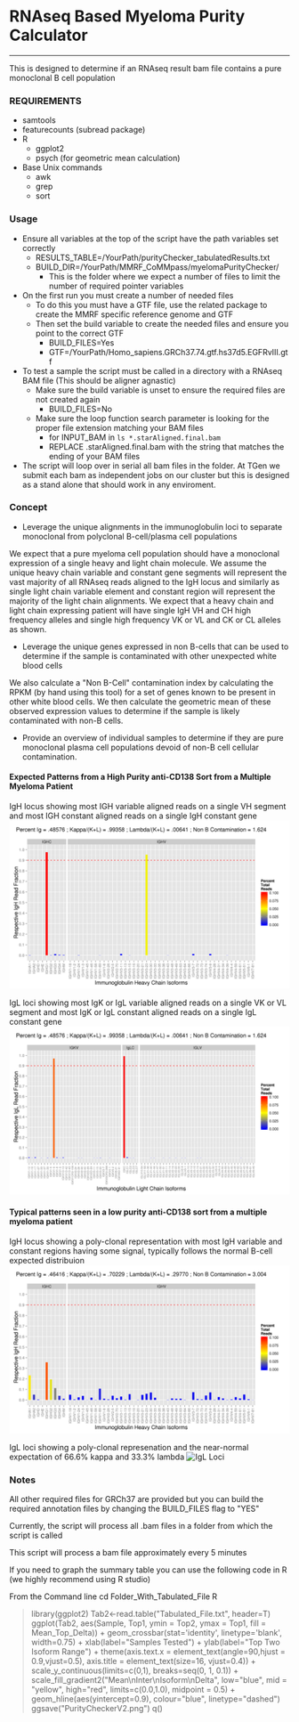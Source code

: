 # RNAseq Based Myeloma Purity Calculator
----

This is designed to determine if an RNAseq result bam file contains a pure monoclonal B cell population

### REQUIREMENTS

* samtools
* featurecounts (subread package)
* R
  * ggplot2
  * psych (for geometric mean calculation)
* Base Unix commands
  * awk
  * grep
  * sort

### Usage

* Ensure all variables at the top of the script have the path variables set correctly
  * RESULTS_TABLE=/YourPath/purityChecker_tabulatedResults.txt
  * BUILD_DIR=/YourPath/MMRF_CoMMpass/myelomaPurityChecker/
    * This is the folder where we expect a number of files to limit the number of required pointer variables
* On the first run you must create a number of needed files
  * To do this you must have a GTF file, use the related package to create the MMRF specific reference genome and GTF
  * Then set the build variable to create the needed files and ensure you point to the correct GTF
    * BUILD_FILES=Yes
    * GTF=/YourPath/Homo_sapiens.GRCh37.74.gtf.hs37d5.EGFRvIII.gtf
* To test a sample the script must be called in a directory with a RNAseq BAM file (This should be aligner agnastic)
  * Make sure the build variable is unset to ensure the required files are not created again
    * BUILD_FILES=No
  * Make sure the loop function search parameter is looking for the proper file extension matching your BAM files
    * for INPUT_BAM in `ls *.starAligned.final.bam`
    * REPLACE .starAligned.final.bam with the string that matches the ending of your BAM files
* The script will loop over in serial all bam files in the folder.  At TGen we submit each bam as independent jobs on our cluster but this is designed as a stand alone that should work in any enviroment.

### Concept

* Leverage the unique alignments in the immunoglobulin loci to separate monoclonal from polyclonal B-cell/plasma cell populations

We expect that a pure myeloma cell population should have a monoclonal expression of a single heavy and light chain molecule. We assume the unique heavy chain variable and constant gene segments will represent the vast majority of all RNAseq reads aligned to the IgH locus and similarly as single light chain variable element and constant region will represent the majority of the light chain alignments.  We expect that a heavy chain and light chain expressing patient will have single IgH VH and CH high frequency alleles and single high frequency VK or VL and CK or CL alleles as shown.

* Leverage the unique genes expressed in non B-cells that can be used to determine if the sample is contaminated with other unexpected white blood cells

We also calculate a "Non B-Cell" contamination index by calculating the RPKM (by hand using this tool) for a set of genes known to be present in other white blood cells.  We then calculate the geometric mean of these observed expression values to determine if the sample is likely contaminated with non-B cells.

* Provide an overview of individual samples to determine if they are pure monoclonal plasma cell populations devoid of non-B cell cellular contamination.

#### Expected Patterns from a High Purity anti-CD138 Sort from a Multiple Myeloma Patient
IgH locus showing most IGH variable aligned reads on a single VH segment and most IGH constant aligned reads on a single IgH constant gene
![IgH Locus](/myeloma_purityCalculator_RNAseq/images/Expected_Good_Myeloma_IgH.png)

IgL loci showing most IgK or IgL variable aligned reads on a single VK or VL segment and most IgK or IgL constant aligned reads on a single IgL constant gene
![IgL Loci](/myeloma_purityCalculator_RNAseq/images/Expected_Good_Myeloma_IgL.png)

#### Typical patterns seen in a low purity anti-CD138 sort from a multiple myeloma patient
IgH locus showing a poly-clonal representation with most IgH variable and constant regions having some signal, typically follows the normal B-cell expected distribuion
![IgH Locus](/myeloma_purityCalculator_RNAseq/images/Low_Purity_Myeloma_IgH.png)

IgL loci showing a poly-clonal represenation and the near-normal expectation of 66.6% kappa and 33.3% lambda
![IgL Loci](/myeloma_purityCalculator_RNAseq/images/Low_Purity_Good_Myeloma_IgL.png)

### Notes

All other required files for GRCh37 are provided but you can build the required annotation files by changing the BUILD_FILES flag to "YES"

Currently, the script will process all .bam files in a folder from which the script is called

This script will process a bam file approximately every 5 minutes

If you need to graph the summary table you can use the following code in R (we highly recommend using R studio)

From the Command line
cd Folder_With_Tabulated_File
R
> library(ggplot2)
> Tab2<-read.table("Tabulated_File.txt", header=T)
> ggplot(Tab2, aes(Sample, Top1, ymin = Top2, ymax = Top1, fill = Mean_Top_Delta)) + geom_crossbar(stat='identity', linetype='blank', width=0.75) + xlab(label="Samples Tested") + ylab(label="Top Two Isoform Range") + theme(axis.text.x = element_text(angle=90,hjust = 0.9,vjust=0.5), axis.title = element_text(size=16, vjust=0.4)) + scale_y_continuous(limits=c(0,1), breaks=seq(0, 1, 0.1)) + scale_fill_gradient2("Mean\nInter\nIsoform\nDelta", low="blue", mid = "yellow", high="red", limits=c(0.0,1.0), midpoint = 0.5) + geom_hline(aes(yintercept=0.9), colour="blue", linetype="dashed")
> ggsave("PurityCheckerV2.png")
> q()

